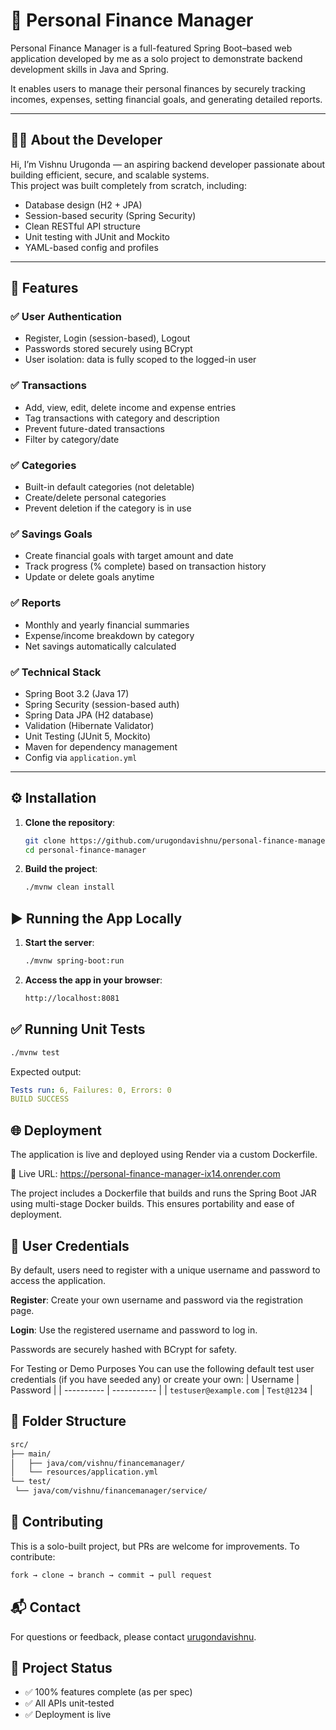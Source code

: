 # 💸 Personal Finance Manager

Personal Finance Manager is a full-featured Spring Boot–based web application developed by me as a solo project to demonstrate backend development skills in Java and Spring.

It enables users to manage their personal finances by securely tracking incomes, expenses, setting financial goals, and generating detailed reports.

---

## 👨‍💻 About the Developer

Hi, I’m Vishnu Urugonda — an aspiring backend developer passionate about building efficient, secure, and scalable systems.  
This project was built completely from scratch, including:

- Database design (H2 + JPA)
- Session-based security (Spring Security)
- Clean RESTful API structure
- Unit testing with JUnit and Mockito
- YAML-based config and profiles

---

## 🧩 Features

### ✅ User Authentication  
- Register, Login (session-based), Logout  
- Passwords stored securely using BCrypt  
- User isolation: data is fully scoped to the logged-in user

### ✅ Transactions  
- Add, view, edit, delete income and expense entries  
- Tag transactions with category and description  
- Prevent future-dated transactions  
- Filter by category/date

### ✅ Categories  
- Built-in default categories (not deletable)  
- Create/delete personal categories  
- Prevent deletion if the category is in use

### ✅ Savings Goals  
- Create financial goals with target amount and date  
- Track progress (% complete) based on transaction history  
- Update or delete goals anytime

### ✅ Reports  
- Monthly and yearly financial summaries  
- Expense/income breakdown by category  
- Net savings automatically calculated

### ✅ Technical Stack  
- Spring Boot 3.2 (Java 17)  
- Spring Security (session-based auth)  
- Spring Data JPA (H2 database)  
- Validation (Hibernate Validator)  
- Unit Testing (JUnit 5, Mockito)  
- Maven for dependency management  
- Config via `application.yml`

---

## ⚙️ Installation

1. **Clone the repository**:
   ```bash
   git clone https://github.com/urugondavishnu/personal-finance-manager.git
   cd personal-finance-manager
2. **Build the project**:
   ```bash
   ./mvnw clean install

## ▶️ Running the App Locally

1. **Start the server**:
   ```bash
   ./mvnw spring-boot:run
2. **Access the app in your browser**:
   ```bash
   http://localhost:8081

## ✅ Running Unit Tests
   ```bash
   ./mvnw test
   ```
   Expected output:
   ```yaml
   Tests run: 6, Failures: 0, Errors: 0
   BUILD SUCCESS
   ```

## 🌐 Deployment
The application is live and deployed using Render via a custom Dockerfile.

🔗 Live URL: https://personal-finance-manager-ix14.onrender.com

The project includes a Dockerfile that builds and runs the Spring Boot JAR using multi-stage Docker builds. This ensures portability and ease of deployment.

## 🔐 User Credentials
By default, users need to register with a unique username and password to access the application.

**Register**: Create your own username and password via the registration page.

**Login**: Use the registered username and password to log in.

Passwords are securely hashed with BCrypt for safety.

For Testing or Demo Purposes
You can use the following default test user credentials (if you have seeded any) or create your own:
| Username   | Password    |
| ---------- | ----------- |
| `testuser@example.com` | `Test@1234` |


## 📂 Folder Structure
   ```bash
   src/
├── main/
│   ├── java/com/vishnu/financemanager/
│   └── resources/application.yml
└── test/
    └── java/com/vishnu/financemanager/service/
   ```

## 🤝 Contributing
This is a solo-built project, but PRs are welcome for improvements.
To contribute:
   ```bash
   fork → clone → branch → commit → pull request
   ```

## 📬 Contact
For questions or feedback, please contact  [urugondavishnu](https://github.com/urugondavishnu).

## 📌 Project Status
- ✅ 100% features complete (as per spec)
- ✅ All APIs unit-tested
- ✅ Deployment is live
